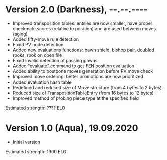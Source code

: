 # Version 2.0 (Darkness), --.--.----
 - Improved transposition tables: entries are now smaller, have proper checkmate scores (relative to position) and are used between moves (aging)
 - Added fifty-move rule detection
 - Fixed PV node detection
 - Added new evaluations functions: pawn shield, bishop pair, doubled rooks, rook on open file
 - Fixed invalid detection of passing pawns
 - Added "evaluate" command to get FEN position evaluation
 - Added ability to postpone moves generation before PV move check
 - Improved move ordering: better promotions are now prioritized
 - Added evaluation hash table
 - Redefined and reduced size of Move structure (from 4 bytes to 2 bytes)
 - Reduced size of TranspositionTableEntry (from 16 bytes to 12 bytes)
 - Improved method of probing piece type at the specified field

Estimated strength: ???? ELO

# Version 1.0 (Aqua), 19.09.2020
 - Initial version

Estimated strength: 1900 ELO